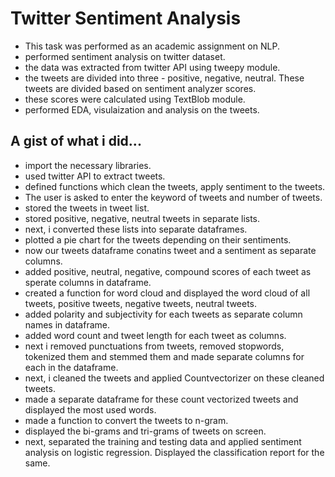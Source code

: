 # Twitter Sentiment Analysis
  - This task was performed as an academic assignment on NLP.
  - performed sentiment analysis on twitter dataset.
  - the data was extracted from twitter API using tweepy module.
  - the tweets are divided into three - positive, negative, neutral. These tweets are divided based on sentiment analyzer scores.
  - these scores were calculated using TextBlob module.
  - performed EDA, visulaization and analysis on the tweets.
## A gist of what i did...
  - import the necessary libraries.
  - used twitter API to extract tweets.
  - defined functions which clean the tweets, apply sentiment to the tweets.
  - The user is asked to enter the keyword of tweets and number of tweets.
  - stored the tweets in tweet list.
  - stored positive, negative, neutral tweets in separate lists.
  - next, i converted these lists into separate dataframes.
  - plotted a pie chart for the tweets depending on their sentiments.
  - now our tweets dataframe conatins tweet and a sentiment as separate columns.
  - added positive, neutral, negative, compound scores of each tweet as sperate columns in dataframe.
  - created a function for word cloud and displayed the word cloud of all tweets, positive tweets, negative tweets, neutral tweets.  
  - added polarity and subjectivity for each tweets as separate column names in dataframe.
  - added word count and tweet length for each tweet as columns.
  - next i removed punctuations from tweets, removed stopwords, tokenized them and stemmed them and made separate columns for each in the dataframe.
  - next, i cleaned the tweets and applied Countvectorizer on these cleaned tweets.
  - made a separate dataframe for these count vectorized tweets and displayed the most used words.
  - made a function to convert the tweets to n-gram.
  - displayed the bi-grams and tri-grams of tweets on screen.
  - next, separated the training and testing data and applied sentiment analysis on logistic regression. Displayed the classification report for the same.
